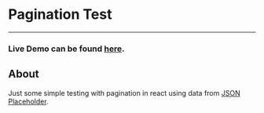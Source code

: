 # Pagination Test
-----------------
### Live Demo can be found [here](https://pagination-react-test.surge.sh/).

## About
Just some simple testing with pagination in react using data from [JSON Placeholder](https://jsonplaceholder.typicode.com/).